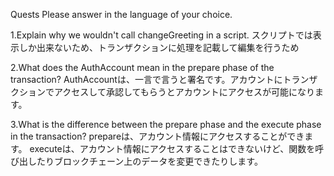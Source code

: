 Quests
Please answer in the language of your choice.

1.Explain why we wouldn't call changeGreeting in a script.
スクリプトでは表示しか出来ないため、トランザクションに処理を記載して編集を行うため

2.What does the AuthAccount mean in the prepare phase of the transaction?
AuthAccountは、一言で言うと署名です。アカウントにトランザクションでアクセスして承認してもらうとアカウントにアクセスが可能になります。

3.What is the difference between the prepare phase and the execute phase in the transaction?
prepareは、アカウント情報にアクセスすることができます。
executeは、アカウント情報にアクセスすることはできないけど、関数を呼び出したりブロックチェーン上のデータを変更できたりします。